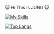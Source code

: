 😺 Hi This Is JUNG 😺

[![My Skills](https://skillicons.dev/icons?i=react,js,html,css,mysql,redux,aws)](https://skillicons.dev)


[![Top Langs](https://github-readme-stats.vercel.app/api/top-langs/?username=JUNG-won-park)](https://github.com/anuraghazra/github-readme-stats)
